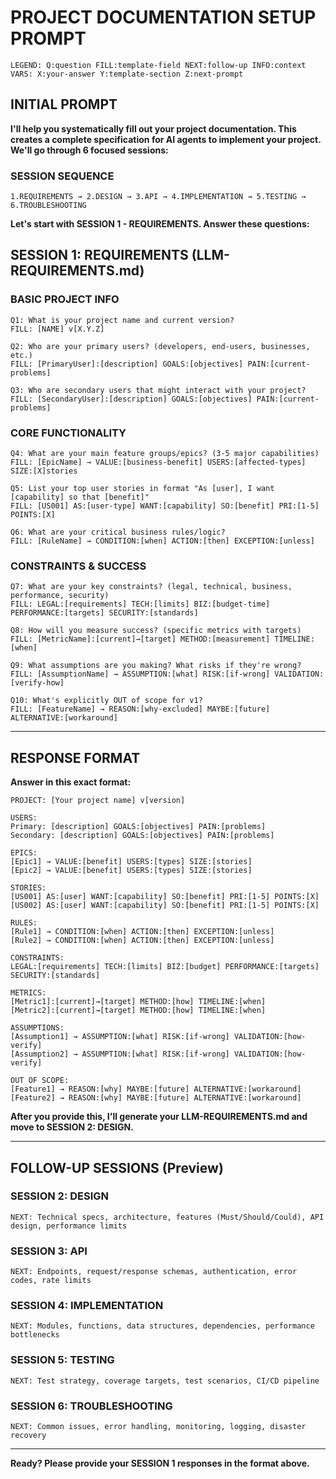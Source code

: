 # PROJECT DOCUMENTATION SETUP PROMPT

```
LEGEND: Q:question FILL:template-field NEXT:follow-up INFO:context
VARS: X:your-answer Y:template-section Z:next-prompt
```

## INITIAL PROMPT

**I'll help you systematically fill out your project documentation. This creates a complete specification for AI agents to implement your project. We'll go through 6 focused sessions:**

### SESSION SEQUENCE
```
1.REQUIREMENTS → 2.DESIGN → 3.API → 4.IMPLEMENTATION → 5.TESTING → 6.TROUBLESHOOTING
```

**Let's start with SESSION 1 - REQUIREMENTS. Answer these questions:**

## SESSION 1: REQUIREMENTS (LLM-REQUIREMENTS.md)

### BASIC PROJECT INFO
```
Q1: What is your project name and current version?
FILL: [NAME] v[X.Y.Z]

Q2: Who are your primary users? (developers, end-users, businesses, etc.)
FILL: [PrimaryUser]:[description] GOALS:[objectives] PAIN:[current-problems]

Q3: Who are secondary users that might interact with your project?
FILL: [SecondaryUser]:[description] GOALS:[objectives] PAIN:[current-problems]
```

### CORE FUNCTIONALITY
```
Q4: What are your main feature groups/epics? (3-5 major capabilities)
FILL: [EpicName] → VALUE:[business-benefit] USERS:[affected-types] SIZE:[X]stories

Q5: List your top user stories in format "As [user], I want [capability] so that [benefit]"
FILL: [US001] AS:[user-type] WANT:[capability] SO:[benefit] PRI:[1-5] POINTS:[X]

Q6: What are your critical business rules/logic?
FILL: [RuleName] → CONDITION:[when] ACTION:[then] EXCEPTION:[unless]
```

### CONSTRAINTS & SUCCESS
```
Q7: What are your key constraints? (legal, technical, business, performance, security)
FILL: LEGAL:[requirements] TECH:[limits] BIZ:[budget-time] PERFORMANCE:[targets] SECURITY:[standards]

Q8: How will you measure success? (specific metrics with targets)
FILL: [MetricName]:[current]→[target] METHOD:[measurement] TIMELINE:[when]

Q9: What assumptions are you making? What risks if they're wrong?
FILL: [AssumptionName] → ASSUMPTION:[what] RISK:[if-wrong] VALIDATION:[verify-how]

Q10: What's explicitly OUT of scope for v1?
FILL: [FeatureName] → REASON:[why-excluded] MAYBE:[future] ALTERNATIVE:[workaround]
```

---

## RESPONSE FORMAT

**Answer in this exact format:**

```
PROJECT: [Your project name] v[version]

USERS:
Primary: [description] GOALS:[objectives] PAIN:[problems]
Secondary: [description] GOALS:[objectives] PAIN:[problems]

EPICS:
[Epic1] → VALUE:[benefit] USERS:[types] SIZE:[stories]
[Epic2] → VALUE:[benefit] USERS:[types] SIZE:[stories]

STORIES:
[US001] AS:[user] WANT:[capability] SO:[benefit] PRI:[1-5] POINTS:[X]
[US002] AS:[user] WANT:[capability] SO:[benefit] PRI:[1-5] POINTS:[X]

RULES:
[Rule1] → CONDITION:[when] ACTION:[then] EXCEPTION:[unless]
[Rule2] → CONDITION:[when] ACTION:[then] EXCEPTION:[unless]

CONSTRAINTS:
LEGAL:[requirements] TECH:[limits] BIZ:[budget] PERFORMANCE:[targets] SECURITY:[standards]

METRICS:
[Metric1]:[current]→[target] METHOD:[how] TIMELINE:[when]
[Metric2]:[current]→[target] METHOD:[how] TIMELINE:[when]

ASSUMPTIONS:
[Assumption1] → ASSUMPTION:[what] RISK:[if-wrong] VALIDATION:[how-verify]
[Assumption2] → ASSUMPTION:[what] RISK:[if-wrong] VALIDATION:[how-verify]

OUT OF SCOPE:
[Feature1] → REASON:[why] MAYBE:[future] ALTERNATIVE:[workaround]
[Feature2] → REASON:[why] MAYBE:[future] ALTERNATIVE:[workaround]
```

**After you provide this, I'll generate your LLM-REQUIREMENTS.md and move to SESSION 2: DESIGN.**

---

## FOLLOW-UP SESSIONS (Preview)

### SESSION 2: DESIGN
```
NEXT: Technical specs, architecture, features (Must/Should/Could), API design, performance limits
```

### SESSION 3: API  
```
NEXT: Endpoints, request/response schemas, authentication, error codes, rate limits
```

### SESSION 4: IMPLEMENTATION
```
NEXT: Modules, functions, data structures, dependencies, performance bottlenecks
```

### SESSION 5: TESTING
```
NEXT: Test strategy, coverage targets, test scenarios, CI/CD pipeline
```

### SESSION 6: TROUBLESHOOTING
```
NEXT: Common issues, error handling, monitoring, logging, disaster recovery
```

---

**Ready? Please provide your SESSION 1 responses in the format above.**
